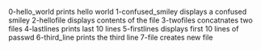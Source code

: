 0-hello_world prints hello world 
1-confused_smiley displays a confused smiley
2-hellofile displays contents of the file
3-twofiles concatnates two files
4-lastlines prints last 10 lines
5-firstlines displays first 10 lines of passwd
6-third_line prints the third line
7-file creates new file
